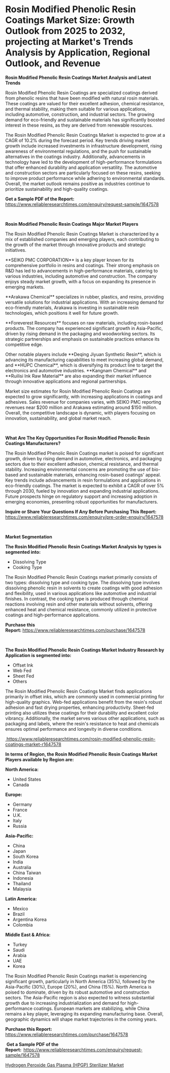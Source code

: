 <p><h1>Rosin Modified Phenolic Resin Coatings Market Size: Growth Outlook from 2025 to 2032, projecting at Market's Trends Analysis by Application, Regional Outlook, and Revenue</h1></p><p><strong>Rosin Modified Phenolic Resin Coatings Market Analysis and Latest Trends</strong></p>
<p><p>Rosin Modified Phenolic Resin Coatings are specialized coatings derived from phenolic resins that have been modified with natural rosin materials. These coatings are valued for their excellent adhesion, chemical resistance, and thermal stability, making them suitable for various applications, including automotive, construction, and industrial sectors. The growing demand for eco-friendly and sustainable materials has significantly boosted interest in these resins, as they are derived from renewable resources.</p><p>The Rosin Modified Phenolic Resin Coatings Market is expected to grow at a CAGR of 10.2% during the forecast period. Key trends driving market growth include increased investments in infrastructure development, rising awareness of environmental regulations, and the push for sustainable alternatives in the coatings industry. Additionally, advancements in technology have led to the development of high-performance formulations that offer enhanced durability and application versatility. The automotive and construction sectors are particularly focused on these resins, seeking to improve product performance while adhering to environmental standards. Overall, the market outlook remains positive as industries continue to prioritize sustainability and high-quality coatings.</p></p>
<p><strong>Get a Sample PDF of the Report:&nbsp;</strong> <a href="https://www.reliableresearchtimes.com/enquiry/request-sample/1647578?utm_campaign=2244&utm_medium=2&utm_source=Github&utm_content=ia&utm_term=29032025&utm_id=rosin-modified-phenolic-resin-coatings">https://www.reliableresearchtimes.com/enquiry/request-sample/1647578</a></p>
<p>&nbsp;</p>
<p><strong>Rosin Modified Phenolic Resin Coatings Major Market Players</strong></p>
<p><p>The Rosin Modified Phenolic Resin Coatings Market is characterized by a mix of established companies and emerging players, each contributing to the growth of the market through innovative products and strategic initiatives.</p><p>**SEIKO PMC CORPORATION** is a key player known for its comprehensive portfolio in resins and coatings. Their strong emphasis on R&D has led to advancements in high-performance materials, catering to various industries, including automotive and construction. The company enjoys steady market growth, with a focus on expanding its presence in emerging markets.</p><p>**Arakawa Chemical** specializes in rubber, plastics, and resins, providing versatile solutions for industrial applications. With an increasing demand for eco-friendly materials, Arakawa is investing in sustainable resin technologies, which positions it well for future growth.</p><p>**Foreverest Resources** focuses on raw materials, including rosin-based products. The company has experienced significant growth in Asia-Pacific, driven by rising demand in the packaging and woodworking sectors. Its strategic partnerships and emphasis on sustainable practices enhance its competitive edge.</p><p>Other notable players include **Deqing Jiyuan Synthetic Resin**, which is advancing its manufacturing capabilities to meet increasing global demand, and **HUPC Chemical**, which is diversifying its product line to target the electronics and automotive industries. **Kangnam Chemical** and **Ruilisi Ink Raw Material** are also expanding their market influence through innovative applications and regional partnerships.</p><p>Market size estimates for Rosin Modified Phenolic Resin Coatings are expected to grow significantly, with increasing applications in coatings and adhesives. Sales revenue for companies varies, with SEIKO PMC reporting revenues near $200 million and Arakawa estimating around $150 million. Overall, the competitive landscape is dynamic, with players focusing on innovation, sustainability, and global market reach.</p></p>
<p>&nbsp;</p>
<p><strong>What Are The Key Opportunities For Rosin Modified Phenolic Resin Coatings Manufacturers?</strong></p>
<p><p>The Rosin Modified Phenolic Resin Coatings market is poised for significant growth, driven by rising demand in automotive, electronics, and packaging sectors due to their excellent adhesion, chemical resistance, and thermal stability. Increasing environmental concerns are promoting the use of bio-based and sustainable materials, enhancing rosin-based coatings' appeal. Key trends include advancements in resin formulations and applications in eco-friendly coatings. The market is expected to exhibit a CAGR of over 5% through 2030, fueled by innovation and expanding industrial applications. Future prospects hinge on regulatory support and increasing adoption in emerging economies, presenting robust opportunities for manufacturers.</p></p>
<p><strong>Inquire or Share Your Questions If Any Before Purchasing This Report:</strong> <a href="https://www.reliableresearchtimes.com/enquiry/pre-order-enquiry/1647578?utm_campaign=2244&utm_medium=2&utm_source=Github&utm_content=ia&utm_term=29032025&utm_id=rosin-modified-phenolic-resin-coatings">https://www.reliableresearchtimes.com/enquiry/pre-order-enquiry/1647578</a></p>
<p>&nbsp;</p>
<p><strong>Market Segmentation</strong></p>
<p><strong>The Rosin Modified Phenolic Resin Coatings Market Analysis by types is segmented into:</strong></p>
<p><ul><li>Dissolving Type</li><li>Cooking Type</li></ul></p>
<p><p>The Rosin Modified Phenolic Resin Coatings market primarily consists of two types: dissolving type and cooking type. The dissolving type involves dissolving phenolic resin in solvents to create coatings with good adhesion and flexibility, used in various applications like automotive and industrial finishes. In contrast, the cooking type is produced through chemical reactions involving resin and other materials without solvents, offering enhanced heat and chemical resistance, commonly utilized in protective coatings and high-performance applications.</p></p>
<p><strong>Purchase this Report:&nbsp;</strong><a href="https://www.reliableresearchtimes.com/purchase/1647578?utm_campaign=2244&utm_medium=2&utm_source=Github&utm_content=ia&utm_term=29032025&utm_id=rosin-modified-phenolic-resin-coatings">https://www.reliableresearchtimes.com/purchase/1647578</a></p>
<p>&nbsp;</p>
<p><strong>The Rosin Modified Phenolic Resin Coatings Market Industry Research by Application is segmented into:</strong></p>
<p><ul><li>Offset Ink</li><li>Web Fed</li><li>Sheet Fed</li><li>Others</li></ul></p>
<p><p>The Rosin Modified Phenolic Resin Coatings Market finds applications primarily in offset inks, which are commonly used in commercial printing for high-quality graphics. Web-fed applications benefit from the resin's robust adhesion and fast drying properties, enhancing productivity. Sheet-fed printing also utilizes these coatings for their durability and excellent color vibrancy. Additionally, the market serves various other applications, such as packaging and labels, where the resin's resistance to heat and chemicals ensures optimal performance and longevity in diverse conditions.</p></p>
<p><a href="https://www.reliableresearchtimes.com/rosin-modified-phenolic-resin-coatings-market-r1647578?utm_campaign=2244&utm_medium=2&utm_source=Github&utm_content=ia&utm_term=29032025&utm_id=rosin-modified-phenolic-resin-coatings">&nbsp;https://www.reliableresearchtimes.com/rosin-modified-phenolic-resin-coatings-market-r1647578</a></p>
<p><strong>In terms of Region, the Rosin Modified Phenolic Resin Coatings Market Players available by Region are:</strong></p>
<p>
    <p> <strong> North America: </strong>
        <ul>
            <li>United States</li>
            <li>Canada</li>
        </ul>
        </p> 
    <p> <strong> Europe: </strong>
        <ul>
            <li>Germany</li>
            <li>France</li>
            <li>U.K.</li>
            <li>Italy</li>
            <li>Russia</li>
        </ul>
        </p> 
    <p> <strong> Asia-Pacific: </strong>
        <ul>
            <li>China</li>
            <li>Japan</li>
            <li>South Korea</li>
            <li>India</li>
            <li>Australia</li>
            <li>China Taiwan</li>
            <li>Indonesia</li>
            <li>Thailand</li>
            <li>Malaysia</li>
        </ul>
        </p> 
    <p> <strong> Latin America: </strong>
        <ul>
            <li>Mexico</li>
            <li>Brazil</li>
            <li>Argentina Korea</li>
            <li>Colombia</li>
        </ul>
        </p> 
    <p> <strong> Middle East & Africa: </strong>
        <ul>
            <li>Turkey</li>
            <li>Saudi</li>
            <li>Arabia</li>
            <li>UAE</li>
            <li>Korea</li>
        </ul>
    </p>
    </p>
<p><p>The Rosin Modified Phenolic Resin Coatings market is experiencing significant growth, particularly in North America (35%), followed by the Asia-Pacific (30%), Europe (20%), and China (15%). North America is poised to dominate, driven by its robust automotive and construction sectors. The Asia-Pacific region is also expected to witness substantial growth due to increasing industrialization and demand for high-performance coatings. European markets are stabilizing, while China remains a key player, leveraging its expanding manufacturing base. Overall, geographic dynamics will shape market trajectories in the coming years.</p></p>
<p><strong>Purchase this Report: </strong><a href="https://www.reliableresearchtimes.com/purchase/1647578?utm_campaign=2244&utm_medium=2&utm_source=Github&utm_content=ia&utm_term=29032025&utm_id=rosin-modified-phenolic-resin-coatings">https://www.reliableresearchtimes.com/purchase/1647578</a></p>
<p>&nbsp;<strong>Get a Sample PDF of the Report:&nbsp;&nbsp;</strong><a href="https://www.reliableresearchtimes.com/enquiry/request-sample/1647578?utm_campaign=2244&utm_medium=2&utm_source=Github&utm_content=ia&utm_term=29032025&utm_id=rosin-modified-phenolic-resin-coatings">https://www.reliableresearchtimes.com/enquiry/request-sample/1647578</a></p>
<p><strong></strong></p>
<p><p><a href="https://github.com/delindacallegari68/Market-Research-Report-List-1/blob/main/hydrogen-peroxide-gas-plasma-hpgp-sterilizer-market.md?utm_campaign=2244&utm_medium=2&utm_source=Github&utm_content=ia&utm_term=29032025&utm_id=rosin-modified-phenolic-resin-coatings">Hydrogen Peroxide Gas Plasma (HPGP) Sterilizer Market</a></p></p>